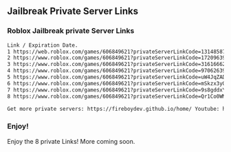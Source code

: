 <link rel="shortcut icon" href="/jailbreak/favicon.ico">

## Jailbreak Private Server Links

### Roblox Jailbreak private Server Links

```markdown
Link / Expiration Date.
1 https://web.roblox.com/games/606849621?privateServerLinkCode=13148587866991265804080825553921 / Never
2 https://www.roblox.com/games/606849621?privateServerLinkCode=17209639919436625654173542951698 / Never
3 https://www.roblox.com/games/606849621?privateServerLinkCode=31616662026829630705157471571566 / Never
4 https://www.roblox.com/games/606849621?privateServerLinkCode=97062639383391309354565342124277 / Never
5 https://www.roblox.com/games/606849621?privateServerLinkCode=uW4JqZADQiIRiS4EUMXs5M7enXK-L1mS / Never
6 https://www.roblox.com/games/606849621?privateServerLinkCode=mSkzx3yQblOCeShwRzDKhOo4SEq0gIEB / Never
7 https://www.roblox.com/games/606849621?privateServerLinkCode=9s8gddxYtxdp3b0mXpib2TZtI2FDby0g / Never
8 https://www.roblox.com/games/606849621?privateServerLinkCode=Qr1Co0WMT2UwnnQCV-tiSLTA-cYTIXs_ / 2 july 2021

Get more private servers: https://fireboydev.github.io/home/ Youtube: http://animacao.tk/
```

### Enjoy!

Enjoy the 8 private Links! More coming soon.
